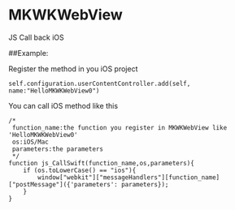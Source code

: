# MKWKWebView
JS Call back iOS

##Example:

Register the method in you iOS project 
```
self.configuration.userContentController.add(self, name:"HelloMKWKWebView0")
```
You can call iOS method like this 
```
/*
 function_name:the function you register in MKWKWebView like 'HelloMKWKWebView0'
 os:iOS/Mac
 parameters:the parameters
 */
function js_CallSwift(function_name,os,parameters){
    if (os.toLowerCase() == "ios"){
        window["webkit"]["messageHandlers"][function_name]["postMessage"]({'parameters': parameters});
    }
}
```

